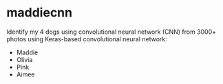# maddiecnn
Identify my 4 dogs using convolutional neural network (CNN) from 3000+ photos using Keras-based convolutional neural network:
- Maddie
- Olivia
- Pink
- Aimee
